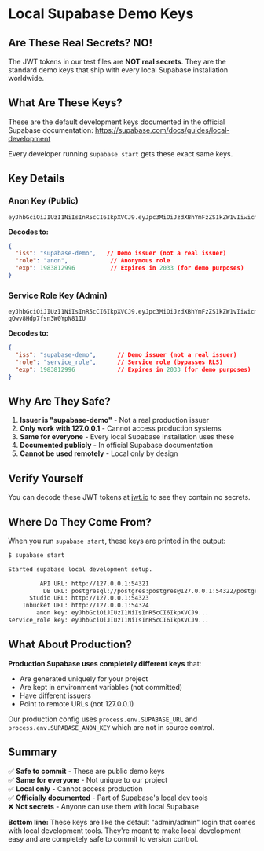 # Local Supabase Demo Keys

## Are These Real Secrets? NO!

The JWT tokens in our test files are **NOT real secrets**. They are the standard demo keys that ship with every local Supabase installation worldwide.

## What Are These Keys?

These are the default development keys documented in the official Supabase documentation:
https://supabase.com/docs/guides/local-development

Every developer running `supabase start` gets these exact same keys.

## Key Details

### Anon Key (Public)
```
eyJhbGciOiJIUzI1NiIsInR5cCI6IkpXVCJ9.eyJpc3MiOiJzdXBhYmFzZS1kZW1vIiwicm9sZSI6ImFub24iLCJleHAiOjE5ODM4MTI5OTZ9.CRXP1A7WOeoJeXxjNni43kdQwgnWNReilDMblYTn_I0
```

**Decodes to:**
```json
{
  "iss": "supabase-demo",   // Demo issuer (not a real issuer)
  "role": "anon",            // Anonymous role
  "exp": 1983812996          // Expires in 2033 (for demo purposes)
}
```

### Service Role Key (Admin)
```
eyJhbGciOiJIUzI1NiIsInR5cCI6IkpXVCJ9.eyJpc3MiOiJzdXBhYmFzZS1kZW1vIiwicm9sZSI6InNlcnZpY2Vfcm9sZSIsImV4cCI6MTk4MzgxMjk5Nn0.EGIM96RAZx35lJzdJsyH-qQwv8Hdp7fsn3W0YpN81IU
```

**Decodes to:**
```json
{
  "iss": "supabase-demo",      // Demo issuer (not a real issuer)
  "role": "service_role",      // Service role (bypasses RLS)
  "exp": 1983812996            // Expires in 2033 (for demo purposes)
}
```

## Why Are They Safe?

1. **Issuer is "supabase-demo"** - Not a real production issuer
2. **Only work with 127.0.0.1** - Cannot access production systems
3. **Same for everyone** - Every local Supabase installation uses these
4. **Documented publicly** - In official Supabase documentation
5. **Cannot be used remotely** - Local only by design

## Verify Yourself

You can decode these JWT tokens at [jwt.io](https://jwt.io) to see they contain no secrets.

## Where Do They Come From?

When you run `supabase start`, these keys are printed in the output:

```bash
$ supabase start

Started supabase local development setup.

         API URL: http://127.0.0.1:54321
          DB URL: postgresql://postgres:postgres@127.0.0.1:54322/postgres
      Studio URL: http://127.0.0.1:54323
    Inbucket URL: http://127.0.0.1:54324
        anon key: eyJhbGciOiJIUzI1NiIsInR5cCI6IkpXVCJ9...
service_role key: eyJhbGciOiJIUzI1NiIsInR5cCI6IkpXVCJ9...
```

## What About Production?

**Production Supabase uses completely different keys** that:
- Are generated uniquely for your project
- Are kept in environment variables (not committed)
- Have different issuers
- Point to remote URLs (not 127.0.0.1)

Our production config uses `process.env.SUPABASE_URL` and `process.env.SUPABASE_ANON_KEY` which are not in source control.

## Summary

✅ **Safe to commit** - These are public demo keys  
✅ **Same for everyone** - Not unique to our project  
✅ **Local only** - Cannot access production  
✅ **Officially documented** - Part of Supabase's local dev tools  
❌ **Not secrets** - Anyone can use them with local Supabase  

**Bottom line:** These keys are like the default "admin/admin" login that comes with local development tools. They're meant to make local development easy and are completely safe to commit to version control.

